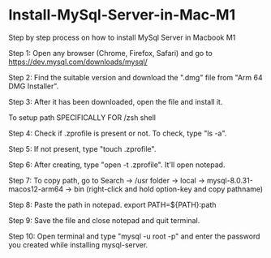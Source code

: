 # Install-MySql-Server-in-Mac-M1

Step by step process on how to install MySql Server in Macbook M1

Step 1: Open any browser (Chrome, Firefox, Safari) and go to
        https://dev.mysql.com/downloads/mysql/

Step 2: Find the suitable version and download the ".dmg" file from "Arm 64 DMG Installer".

Step 3: After it has been downloaded, open the file and install it.

To setup path
SPECIFICALLY FOR /zsh shell

Step 4: Check if .zprofile is present or not. To check, type "ls -a".

Step 5: If not present, type "touch .zprofile".

Step 6: After creating, type "open -t .zprofile". It'll open notepad.

Step 7: To copy path, go to Search -> /usr folder -> local -> mysql-8.0.31-macos12-arm64 -> bin (right-click and hold option-key and copy pathname)

Step 8: Paste the path in notepad.
        export PATH=${PATH}:path

Step 9: Save the file and close notepad and quit terminal.

Step 10: Open terminal and type "mysql -u root -p" and enter the password you created while installing mysql-server.
